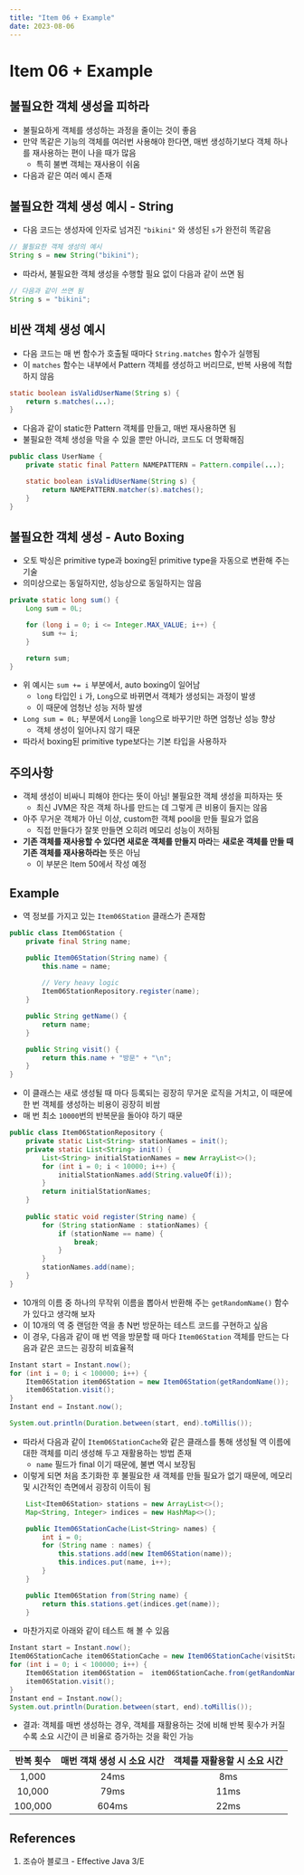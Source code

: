 ```yaml
---
title: "Item 06 + Example"
date: 2023-08-06
---
```


# Item 06 + Example

## 불필요한 객체 생성을 피하라

- 불필요하게 객체를 생성하는 과정을 줄이는 것이 좋음
- 만약 똑같은 기능의 객체를 여러번 사용해야 한다면, 매번 생성하기보다 객체 하나를 재사용하는 편이 나을 때가 많음
  - 특히 불변 객체는 재사용이 쉬움
- 다음과 같은 여러 예시 존재

## 불필요한 객체 생성 예시 - String

- 다음 코드는 생성자에 인자로 넘겨진 `"bikini"` 와 생성된 `s`가 완전히 똑같음

```Java
// 불필요한 객체 생성의 예시
String s = new String("bikini");
```

- 따라서, 불필요한 객체 생성을 수행할 필요 없이 다음과 같이 쓰면 됨

```Java
// 다음과 같이 쓰면 됨
String s = "bikini";
```

## 비싼 객체 생성 예시

- 다음 코드는 매 번 함수가 호출될 때마다 `String.matches` 함수가 실행됨
- 이 `matches` 함수는 내부에서 Pattern 객체를 생성하고 버리므로, 반복 사용에 적합하지 않음

```Java
static boolean isValidUserName(String s) {
    return s.matches(...);
}
```

- 다음과 같이 static한 Pattern 객체를 만들고, 매번 재사용하면 됨
- 불필요한 객체 생성을 막을 수 있을 뿐만 아니라, 코드도 더 명확해짐

```Java
public class UserName {
    private static final Pattern NAMEPATTERN = Pattern.compile(...);

    static boolean isValidUserName(String s) {
        return NAMEPATTERN.matcher(s).matches();
    }
}
```

## 불필요한 객체 생성 - Auto Boxing

- 오토 박싱은 primitive type과 boxing된 primitive type을 자동으로 변환해 주는 기술
- 의미상으로는 동일하지만, 성능상으로 동일하지는 않음

```Java
private static long sum() {
    Long sum = 0L;

    for (long i = 0; i <= Integer.MAX_VALUE; i++) {
        sum += i;
    }

    return sum;
}
```

- 위 예시는 `sum += i` 부분에서, auto boxing이 일어남
  - `long` 타입인 `i` 가, `Long`으로 바뀌면서 객체가 생성되는 과정이 발생
  - 이 때문에 엄청난 성능 저하 발생
- `Long sum = 0L;` 부분에서 `Long`을 `long`으로 바꾸기만 하면 엄청난 성능 향상
  - 객체 생성이 일어나지 않기 때문
- 따라서 boxing된 primitive type보다는 기본 타입을 사용하자

## 주의사항

- 객체 생성이 비싸니 피해야 한다는 뜻이 아님! 불필요한 객체 생성을 피하자는 뜻
  - 최신 JVM은 작은 객체 하나를 만드는 데 그렇게 큰 비용이 들지는 않음
- 아주 무거운 객체가 아닌 이상, custom한 객체 pool을 만들 필요가 없음
  - 직접 만들다가 잘못 만들면 오히려 메모리 성능이 저하됨
- **기존 객체를 재사용할 수 있다면 새로운 객체를 만들지 마라**는 **새로운 객체를 만들 때 기존 객체를 재사용하라는** 뜻은 아님
  - 이 부분은 Item 50에서 작성 예정

## Example

- 역 정보를 가지고 있는 `Item06Station` 클래스가 존재함

```java
public class Item06Station {
    private final String name;

    public Item06Station(String name) {
        this.name = name;
        
        // Very heavy logic
        Item06StationRepository.register(name);
    }

    public String getName() {
        return name;
    }

    public String visit() {
        return this.name + "방문" + "\n";
    }
}
```

- 이 클래스는 새로 생성될 때 마다 등록되는 굉장히 무거운 로직을 거치고, 이 때문에 한 번 객체를 생성하는 비용이 굉장히 비쌈
- 매 번 최소 `10000`번의 반복문을 돌아야 하기 때문

```java
public class Item06StationRepository {
    private static List<String> stationNames = init();
    private static List<String> init() {
        List<String> initialStationNames = new ArrayList<>();
        for (int i = 0; i < 10000; i++) {
            initialStationNames.add(String.valueOf(i));
        }
        return initialStationNames;
    }
    
    public static void register(String name) {
        for (String stationName : stationNames) {
            if (stationName == name) {
                break;
            }
        }
        stationNames.add(name);
    }
}
```

- 10개의 이름 중 하나의 무작위 이름을 뽑아서 반환해 주는 `getRandomName()` 함수가 있다고 생각해 보자
- 이 10개의 역 중 랜덤한 역을 총 N번 방문하는 테스트 코드를 구현하고 싶음
- 이 경우, 다음과 같이 매 번 역을 방문할 때 마다 `Item06Station` 객체를 만드는 다음과 같은 코드는 굉장히 비효율적

```java
Instant start = Instant.now();
for (int i = 0; i < 100000; i++) {
    Item06Station item06Station = new Item06Station(getRandomName());
    item06Station.visit();
}
Instant end = Instant.now();

System.out.println(Duration.between(start, end).toMillis());
```

- 따라서 다음과 같이 `Item06StationCache`와 같은 클래스를 통해 생성될 역 이름에 대한 객체를 미리 생성해 두고 재활용하는 방법 존재
  - `name` 필드가 final 이기 때문에, 불변 역시 보장됨
- 이렇게 되면 처음 초기화한 후 불필요한 새 객체를 만들 필요가 없기 때문에, 메모리 및 시간적인 측면에서 굉장히 이득이 됨

```java
    List<Item06Station> stations = new ArrayList<>();
    Map<String, Integer> indices = new HashMap<>();

    public Item06StationCache(List<String> names) {
        int i = 0;
        for (String name : names) {
            this.stations.add(new Item06Station(name));
            this.indices.put(name, i++);
        }
    }

    public Item06Station from(String name) {
        return this.stations.get(indices.get(name));
    }
```

- 마찬가지로 아래와 같이 테스트 해 볼 수 있음

```java
Instant start = Instant.now();
Item06StationCache item06StationCache = new Item06StationCache(visitStationNames);
for (int i = 0; i < 100000; i++) {
    Item06Station item06Station =  item06StationCache.from(getRandomName());
    item06Station.visit();
}
Instant end = Instant.now();
System.out.println(Duration.between(start, end).toMillis());
```

- 결과: 객체를 매번 생성하는 경우, 객체를 재활용하는 것에 비해 반복 횟수가 커질 수록 소요 시간이 큰 비율로 증가하는 것을 확인 가능

| 반복 횟수 | 매번 객채 생성 시 소요 시간 | 객체를 재활용할 시 소요 시간 |
| :-------: | :-------------------------: | :--------------------------: |
|   1,000   |            24ms             |             8ms              |
|  10,000   |            79ms             |             11ms             |
|  100,000  |            604ms            |             22ms             |

## References

1. 조슈아 블로크 - Effective Java 3/E
